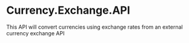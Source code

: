 # Currency.Exchange.API
This API will convert currencies using exchange rates from an external currency exchange API
